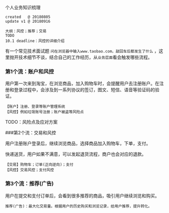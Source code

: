个人业务知识梳理

```
created   @ 20180805
update v1 @ 20180916

大纲：风控；推荐；交易
TODO
10.1 deadline：风控的详细介绍 
```



有一个常见技术面试题 ```问在浏览器中输入www.taobao.com，敲回车后都发生了什么``` ，这里抛开技术细节不谈，结合自己的工作经历，从```业务层面```看会触发哪些流程。

### 第1个流：账户和风控

用户第一次来到淘宝，在浏览商品，加入购物车时，会提醒用户去注册账户。在注册和登录过程中，会涉及到一系列协议的签订，图文、短信、语音等验证码的验证。

```
【账户】注册、登录等账户管理系统
【风控】例如垃圾账号注册；账户被盗等风险点
```

TODO：风险点及应对方案



###第2个流：交易和风控

用户注册账户登录后，继续浏览商品，选择商品加入购物车，下单，支付。

快递送货，用户如果不满意，可以发起退货流程，商户也会对应的退款。

```
【交易】购物车；订单(正向逆向)；支付
【风控】交易风控；支付风控
```



### 第3个流：推荐(广告)

用户在提交和支付订单后，会看到很多推荐的商品，吸引用户继续浏览和购买。

```：
推荐(广告)：最大化交易量。根据用户的历史购买和浏览记录，给用户推荐，提升转化。
```




